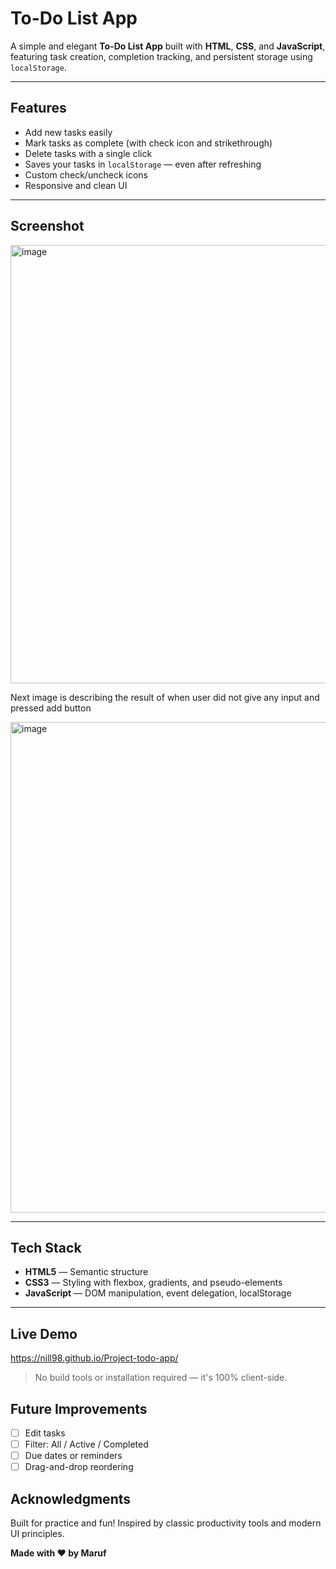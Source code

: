 # To-Do List App

A simple and elegant **To-Do List App** built with **HTML**, **CSS**, and **JavaScript**, featuring task creation, completion tracking, and persistent storage using `localStorage`.

---

## Features

- Add new tasks easily
- Mark tasks as complete (with check icon and strikethrough)
- Delete tasks with a single click
- Saves your tasks in `localStorage` — even after refreshing
- Custom check/uncheck icons
- Responsive and clean UI

---

## Screenshot

<img width="885" height="701" alt="image" src="https://github.com/user-attachments/assets/eb50b379-2890-4f27-8d40-b509fbf60f0f" />

Next image is describing the result of when user did not give any input and pressed add button 

<img width="629" height="785" alt="image" src="https://github.com/user-attachments/assets/0d6180c1-1946-4126-99f1-cfaeb8dc68ac" />
 

---

## Tech Stack

- **HTML5** — Semantic structure
- **CSS3** — Styling with flexbox, gradients, and pseudo-elements
- **JavaScript** — DOM manipulation, event delegation, localStorage

---

## Live Demo 
https://nill98.github.io/Project-todo-app/

> No build tools or installation required — it's 100% client-side.

## Future Improvements 

- [ ] Edit tasks
- [ ] Filter: All / Active / Completed
- [ ] Due dates or reminders
- [ ] Drag-and-drop reordering

## Acknowledgments

Built for practice and fun! Inspired by classic productivity tools and modern UI principles.

**Made with ❤️ by Maruf**
